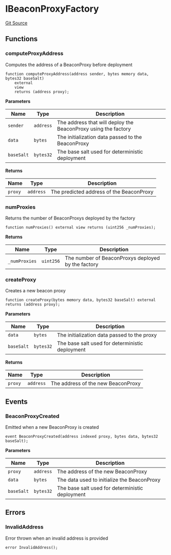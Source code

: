 # IBeaconProxyFactory
[Git Source](https://github.com/seamless-protocol/ilm-v2/blob/e940fa5a38a4ecdb2ab814caac34ad52528360be/src/interfaces/IBeaconProxyFactory.sol)


## Functions
### computeProxyAddress

Computes the address of a BeaconProxy before deployment


```solidity
function computeProxyAddress(address sender, bytes memory data, bytes32 baseSalt)
    external
    view
    returns (address proxy);
```
**Parameters**

|Name|Type|Description|
|----|----|-----------|
|`sender`|`address`|The address that will deploy the BeaconProxy using the factory|
|`data`|`bytes`|The initialization data passed to the BeaconProxy|
|`baseSalt`|`bytes32`|The base salt used for deterministic deployment|

**Returns**

|Name|Type|Description|
|----|----|-----------|
|`proxy`|`address`|The predicted address of the BeaconProxy|


### numProxies

Returns the number of BeaconProxys deployed by the factory


```solidity
function numProxies() external view returns (uint256 _numProxies);
```
**Returns**

|Name|Type|Description|
|----|----|-----------|
|`_numProxies`|`uint256`|The number of BeaconProxys deployed by the factory|


### createProxy

Creates a new beacon proxy


```solidity
function createProxy(bytes memory data, bytes32 baseSalt) external returns (address proxy);
```
**Parameters**

|Name|Type|Description|
|----|----|-----------|
|`data`|`bytes`|The initialization data passed to the proxy|
|`baseSalt`|`bytes32`|The base salt used for deterministic deployment|

**Returns**

|Name|Type|Description|
|----|----|-----------|
|`proxy`|`address`|The address of the new BeaconProxy|


## Events
### BeaconProxyCreated
Emitted when a new BeaconProxy is created


```solidity
event BeaconProxyCreated(address indexed proxy, bytes data, bytes32 baseSalt);
```

**Parameters**

|Name|Type|Description|
|----|----|-----------|
|`proxy`|`address`|The address of the new BeaconProxy|
|`data`|`bytes`|The data used to initialize the BeaconProxy|
|`baseSalt`|`bytes32`|The base salt used for deterministic deployment|

## Errors
### InvalidAddress
Error thrown when an invalid address is provided


```solidity
error InvalidAddress();
```

